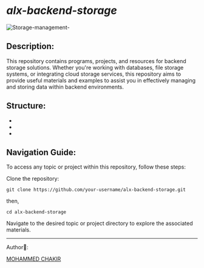 # *alx-backend-storage*

![Storage-management-](https://github.com/mohammedchakir/alx-backend-storage/assets/129831433/efb5c625-9988-4f4d-8452-908d8401ef1f)


## Description:

This repository contains programs, projects, and resources for backend storage solutions. Whether you're working with databases, file storage systems, or integrating cloud storage services, this repository aims to provide useful materials and examples to assist you in effectively managing and storing data within backend environments.

## Structure:

- []()
- []()
- []()


## Navigation Guide:

To access any topic or project within this repository, follow these steps:

Clone the repository:

```
git clone https://github.com/your-username/alx-backend-storage.git
```
then,

```
cd alx-backend-storage
```

Navigate to the desired topic or project directory to explore the associated materials.



------
Author📑:

[MOHAMMED CHAKIR](https://github.com/mohammedchakir)